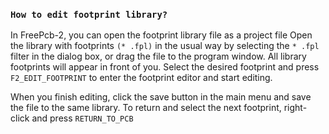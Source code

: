 ### `How to edit footprint library?`

In FreePcb-2, you can open the footprint library file as a project file
Open the library with footprints `(* .fpl)` in the usual way by selecting the `* .fpl` filter in the dialog box, or drag the file to the program window. All library footprints will appear in front of you. Select the desired footprint and press `F2_EDIT_FOOTPRINT` to enter the footprint editor and start editing.

When you finish editing, click the save button in the main menu and save the file to the same library. To return and select the next footprint, right-click and press `RETURN_TO_PCB`

